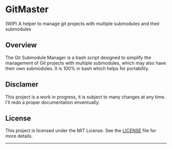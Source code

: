# GitMaster
(WIP) A helper to manage git projects with multiple submodules and their submodules

## Overview

The Git Submodule Manager is a bash script designed to simplify the management of Git projects with multiple submodules, which may also have their own submodules. 
It is 100% in bash which helps for portability.

## Disclamer 
This project is a work in progress, it is subject to many changes at any time.
I'll redo a proper documentation enventually.

## License

This project is licensed under the MIT License. See the [LICENSE](LICENSE) file for more details.

---
